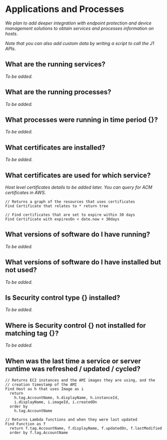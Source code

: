 # Applications and Processes

_We plan to add deeper integration with endpoint protection and device management
solutions to obtain services and processes information on hosts._

_Note that you can also add custom data by writing a script to call the J1 APIs._

## What are the running services?

_To be added._

## What are the running processes?

_To be added._

## What processes were running in time period {}?

_To be added._

## What certificates are installed?

_To be added._

## What certificates are used for which service?

_Host level certificates details to be added later. You can query for ACM
certificates in AWS._

```j1ql
// Returns a graph of the resources that uses certificates
Find Certificate that relates to * return tree

// Find certificates that are set to expire within 30 days
Find Certificate with expiresOn < date.now + 30days
```

## What versions of software do I have running?

_To be added._

## What versions of software do I have installed but not used?

_To be added._

## Is Security control type {} installed?

_To be added._

## Where is Security control {} not installed for matching tag {}?

_To be added._

## When was the last time a service or server runtime was refreshed / updated / cycled?

```j1ql
// Returns EC2 instances and the AMI images they are using, and the
// creation timestamp of the AMI
Find Host as h that uses Image as i
  return
    h.tag.AccountName, h.displayName, h.instanceId,
    i.displayName, i.imageId, i.createdOn
  order by
    h.tag.AccountName

// Returns Lambda functions and when they were last updated
Find Function as f
  return f.tag.AccountName, f.displayName, f.updatedOn, f.lastModified
  order by f.tag.AccountName
```
